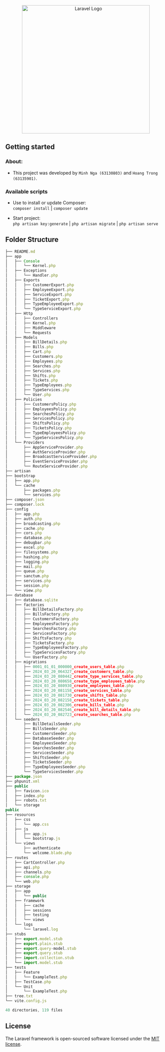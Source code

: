 <p align="center"><a href="https://laravel.com" target="_blank"><img src="https://raw.githubusercontent.com/laravel/art/master/logo-lockup/5%20SVG/2%20CMYK/1%20Full%20Color/laravel-logolockup-cmyk-red.svg" width="400" alt="Laravel Logo"></a></p>

## Getting started

### About:
- This project was developed by `Minh Nga (63130803)` and `Hoang Trong (63135901)`.

### Available scripts

-   Use to install or update Composer:  
    `composer install` | `composer update`

-   Start project:  
    `php artisan key:generate` | `php artisan migrate` | `php artisan serve`

## Folder Structure

```jsx
├── README.md
├── app
│   ├── Console
│   │   └── Kernel.php
│   ├── Exceptions
│   │   └── Handler.php
│   ├── Exports
│   │   ├── CustomerExport.php
│   │   ├── EmployeeExport.php
│   │   ├── ServiceExport.php
│   │   ├── TicketExport.php
│   │   ├── TypeEmployeeExport.php
│   │   └── TypeServiceExport.php
│   ├── Http
│   │   ├── Controllers
│   │   ├── Kernel.php
│   │   ├── Middleware
│   │   └── Requests
│   ├── Models
│   │   ├── BillDetails.php
│   │   ├── Bills.php
│   │   ├── Cart.php
│   │   ├── Customers.php
│   │   ├── Employees.php
│   │   ├── Searches.php
│   │   ├── Services.php
│   │   ├── Shifts.php
│   │   ├── Tickets.php
│   │   ├── TypeEmployees.php
│   │   ├── TypeServices.php
│   │   └── User.php
│   ├── Policies
│   │   ├── CustomersPolicy.php
│   │   ├── EmployeesPolicy.php
│   │   ├── SearchesPolicy.php
│   │   ├── ServicesPolicy.php
│   │   ├── ShiftsPolicy.php
│   │   ├── TicketsPolicy.php
│   │   ├── TypeEmployeesPolicy.php
│   │   └── TypeServicesPolicy.php
│   └── Providers
│       ├── AppServiceProvider.php
│       ├── AuthServiceProvider.php
│       ├── BroadcastServiceProvider.php
│       ├── EventServiceProvider.php
│       └── RouteServiceProvider.php
├── artisan
├── bootstrap
│   ├── app.php
│   └── cache
│       ├── packages.php
│       └── services.php
├── composer.json
├── composer.lock
├── config
│   ├── app.php
│   ├── auth.php
│   ├── broadcasting.php
│   ├── cache.php
│   ├── cors.php
│   ├── database.php
│   ├── debugbar.php
│   ├── excel.php
│   ├── filesystems.php
│   ├── hashing.php
│   ├── logging.php
│   ├── mail.php
│   ├── queue.php
│   ├── sanctum.php
│   ├── services.php
│   ├── session.php
│   └── view.php
├── database
│   ├── database.sqlite
│   ├── factories
│   │   ├── BillDetailsFactory.php
│   │   ├── BillsFactory.php
│   │   ├── CustomersFactory.php
│   │   ├── EmployeesFactory.php
│   │   ├── SearchesFactory.php
│   │   ├── ServicesFactory.php
│   │   ├── ShiftsFactory.php
│   │   ├── TicketsFactory.php
│   │   ├── TypeEmployeesFactory.php
│   │   ├── TypeServicesFactory.php
│   │   └── UserFactory.php
│   ├── migrations
│   │   ├── 0001_01_01_000000_create_users_table.php
│   │   ├── 2024_03_20_064327_create_customers_table.php
│   │   ├── 2024_03_20_080442_create_type_services_table.php
│   │   ├── 2024_03_20_080658_create_type_employees_table.php
│   │   ├── 2024_03_20_080930_create_employees_table.php
│   │   ├── 2024_03_20_081158_create_services_table.php
│   │   ├── 2024_03_20_081730_create_shifts_table.php
│   │   ├── 2024_03_20_082158_create_tickets_table.php
│   │   ├── 2024_03_20_082306_create_bills_table.php
│   │   ├── 2024_03_20_082546_create_bill_details_table.php
│   │   └── 2024_03_20_082723_create_searches_table.php
│   └── seeders
│       ├── BillDetailsSeeder.php
│       ├── BillsSeeder.php
│       ├── CustomersSeeder.php
│       ├── DatabaseSeeder.php
│       ├── EmployeesSeeder.php
│       ├── SearchesSeeder.php
│       ├── ServicesSeeder.php
│       ├── ShiftsSeeder.php
│       ├── TicketsSeeder.php
│       ├── TypeEmployeesSeeder.php
│       └── TypeServicesSeeder.php
├── package.json
├── phpunit.xml
├── public
│   ├── favicon.ico
│   ├── index.php
│   ├── robots.txt
│   └── storage
public
├── resources
│   ├── css
│   │   └── app.css
│   ├── js
│   │   ├── app.js
│   │   └── bootstrap.js
│   └── views
│       ├── authenticate
│       └── welcome.blade.php
├── routes
│   ├── CartController.php
│   ├── api.php
│   ├── channels.php
│   ├── console.php
│   └── web.php
├── storage
│   ├── app
│   │   └── public
│   ├── framework
│   │   ├── cache
│   │   ├── sessions
│   │   ├── testing
│   │   └── views
│   └── logs
│       └── laravel.log
├── stubs
│   ├── export.model.stub
│   ├── export.plain.stub
│   ├── export.query-model.stub
│   ├── export.query.stub
│   ├── import.collection.stub
│   └── import.model.stub
├── tests
│   ├── Feature
│   │   └── ExampleTest.php
│   ├── TestCase.php
│   └── Unit
│       └── ExampleTest.php
├── tree.txt
└── vite.config.js

40 directories, 119 files
```

## License

The Laravel framework is open-sourced software licensed under the [MIT license](https://opensource.org/licenses/MIT).
